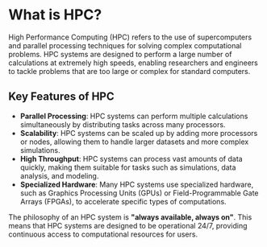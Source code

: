 # What is HPC? 

High Performance Computing (HPC) refers to the use of supercomputers and parallel processing techniques for solving complex computational problems. HPC systems are designed to perform a large number of calculations at extremely high speeds, enabling researchers and engineers to tackle problems that are too large or complex for standard computers.

## Key Features of HPC

- **Parallel Processing**: HPC systems can perform multiple calculations simultaneously by distributing tasks across many processors.
- **Scalability**: HPC systems can be scaled up by adding more processors or nodes, allowing them to handle larger datasets and more complex simulations.
- **High Throughput**: HPC systems can process vast amounts of data quickly, making them suitable for tasks such as simulations, data analysis, and modeling.
- **Specialized Hardware**: Many HPC systems use specialized hardware, such as Graphics Processing Units (GPUs) or Field-Programmable Gate Arrays (FPGAs), to accelerate specific types of computations.    

The philosophy of an HPC system is **"always available, always on"**. This means that HPC systems are designed to be operational 24/7, providing continuous access to computational resources for users.